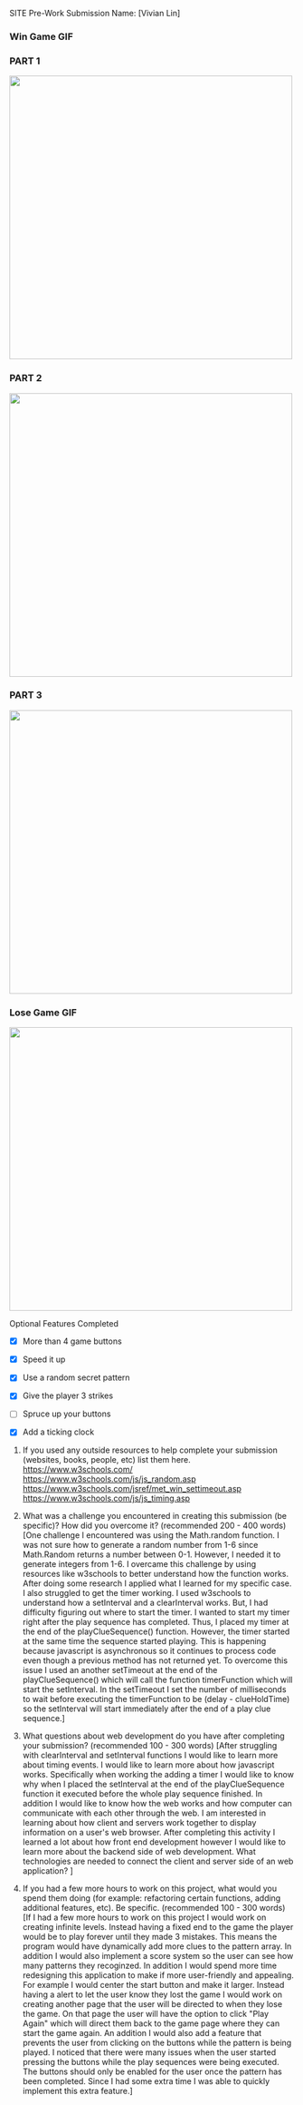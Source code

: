 SITE Pre-Work Submission
Name: [Vivian Lin]

### Win Game GIF 
### PART 1
<img src="http://g.recordit.co/K2JLuclOeG.gif" width=500>


### PART 2

<img src="http://g.recordit.co/YTOUnqxCjB.gif" width=500>


### PART 3
<img src="http://g.recordit.co/so8jo5KafO.gif" width=500>

### Lose Game GIF 

<img src="https://i.imgur.com/u4vZ2wt.gif" width=500>

Optional Features Completed
* [x] More than 4 game buttons
* [x] Speed it up
* [x] Use a random secret pattern
* [x] Give the player 3 strikes
* [ ] Spruce up your buttons
* [x] Add a ticking clock




1. If you used any outside resources to help complete your submission (websites, books, people, etc) list them here.
   https://www.w3schools.com/
   https://www.w3schools.com/js/js_random.asp
   https://www.w3schools.com/jsref/met_win_settimeout.asp
   https://www.w3schools.com/js/js_timing.asp

2) What was a challenge you encountered in creating this submission (be specific)? How did you overcome it? (recommended 200 - 400 words)
   [One challenge I encountered was using the Math.random function. 
I was not sure how to generate a random number from 1-6 since Math.Random returns a number between 0-1. However, I needed it to generate integers from 1-6. I overcame this challenge by using resources like w3schools to better understand how the function works. After doing some research I applied what I learned for my specific case. I also struggled to get the timer working. I used w3schools to understand how a setInterval and a clearInterval works. But, I had difficulty figuring out where to start the timer. I wanted to start my timer right  after the play sequence has completed. Thus, I placed my timer at the end of the playClueSequence() function. However, the timer started at the same time the sequence started playing. This is happening  because javascript is asynchronous so it continues to process code even though a previous method has not returned yet. To overcome this issue I used an another setTimeout at the end of the playClueSequence() which will call the function timerFunction which will start the setInterval. In the setTimeout I set the number of milliseconds to wait before executing the timerFunction to be (delay - clueHoldTime) so the setInterval will start immediately after the end of a play clue sequence.]
3) What questions about web development do you have after completing your submission? (recommended 100 - 300 words)
   [After struggling with clearInterval and setInterval functions I would like to learn more about timing events. 
   I would like to learn more about how javascript works. Specifically when working the adding a timer I would like to know why when I placed the setInterval
   at the end of the playClueSequence function it executed before the whole play sequence finished. In addition I would like to 
   know how the web works and how computer can communicate with each other through the web. I am interested in learning about 
   how client and servers work together to display information on a user's web browser. After completing this activity I learned a lot about how front end development however I would like to learn more about the backend side of web development. What technologies are needed to connect the client and server side of an web application?
   ]

4) If you had a few more hours to work on this project, what would you spend them doing (for example: refactoring certain functions, adding additional features, etc). Be specific. (recommended 100 - 300 words)
   [If I had a few more hours to work on this project I would work on creating infinite levels.
   Instead having a fixed end to the game the player would be to play forever
   until they made 3 mistakes. This means the program would have dynamically add more clues to the pattern array.
   In addition I would also implement a score system so the user can see how many patterns they recoginzed. 
   In addition I would spend more time redesigning this application to make if more user-friendly and appealing. 
   For example I would center the start button and make it larger. Instead having a alert to let the user know they lost the game I would work on creating another page
   that the user will be directed to when they lose the game. On that page the user will have the option
   to click "Play Again" which will direct them back to the game page where they can start the game again. An addition I would also
   add a feature that prevents the user from clicking on the buttons while the pattern is being played. I noticed that there were many issues when the user started pressing the buttons while the play sequences were being executed. The buttons should
   only be enabled for the user once the pattern has been completed. Since I had some extra time I was able to quickly implement this extra feature.]

